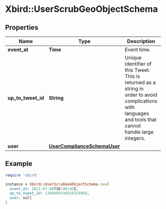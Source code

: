 # Xbird::UserScrubGeoObjectSchema

## Properties

| Name | Type | Description | Notes |
| ---- | ---- | ----------- | ----- |
| **event_at** | **Time** | Event time. |  |
| **up_to_tweet_id** | **String** | Unique identifier of this Tweet. This is returned as a string in order to avoid complications with languages and tools that cannot handle large integers. |  |
| **user** | [**UserComplianceSchemaUser**](UserComplianceSchemaUser.md) |  |  |

## Example

```ruby
require 'xbird'

instance = Xbird::UserScrubGeoObjectSchema.new(
  event_at: 2021-07-06T18:40:40Z,
  up_to_tweet_id: 1346889436626259968,
  user: null
)
```

